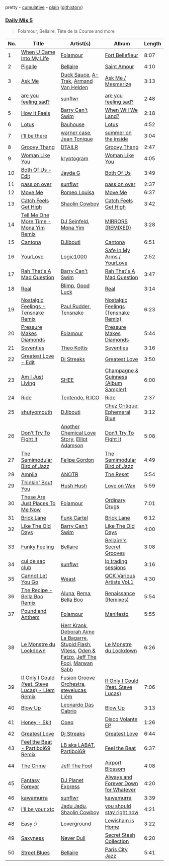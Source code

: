 pretty - [cumulative](/playlists/cumulative/Daily%20Mix%205.md) - [plain](/playlists/plain/37i9dQZF1E36TO0q54WsJv) ([githistory](https://github.githistory.xyz/vitokorn/spotify-playlist-archive/blob/master/playlists/plain/37i9dQZF1E36TO0q54WsJv))
### [Daily Mix 5](https://open.spotify.com/playlist/37i9dQZF1E36TO0q54WsJv)

> Folamour, Bellaire, Tête de la Course and more

| No. | Title | Artist(s) | Album | Length |
|---|---|---|---|---|
| 1 | [When U Came Into My Life](https://open.spotify.com/track/3ZJuEVtiX9GCoJrhCD0WlQ) | [Folamour](https://open.spotify.com/artist/6pJY5At9SiMpAOBrw9YosS) | [Fort Bellefleur](https://open.spotify.com/album/2b1eij1R1tHppx4M5ZZTrF) | 8:07 |
| 2 | [Pigalle](https://open.spotify.com/track/39hN9TPIdYraHA4rkaIxVL) | [Bellaire](https://open.spotify.com/artist/6yeeXqk3RxV7l5DxmlXMnw) | [Saint Amour](https://open.spotify.com/album/0boSnfd1LjrH3xTg6qFCRu) | 4:10 |
| 3 | [Ask Me](https://open.spotify.com/track/05QGJav2nGJ9qdQ3vG9A9t) | [Duck Sauce](https://open.spotify.com/artist/0q8J3Yj810t5cpAYEJ7gxt), [A-Trak](https://open.spotify.com/artist/3TaUSUXn41GixL7zbvrIDt), [Armand Van Helden](https://open.spotify.com/artist/3cQA9WH8liZfeja1DxcDYE) | [Ask Me / Mesmerize](https://open.spotify.com/album/01n0HtCtQh4ogK1d8hmrws) | 3:13 |
| 4 | [are you feeling sad?](https://open.spotify.com/track/41A1rsJTc6KRVJLKeeCjdo) | [sunflwr](https://open.spotify.com/artist/1vXY7FiXJPu6j456ZcrtIF) | [are you feeling sad?](https://open.spotify.com/album/0Qye90cfVlGSXiu1O6B40b) | 2:48 |
| 5 | [How It Feels](https://open.spotify.com/track/3NZz7DWeVQesSOn6mO39F7) | [Barry Can't Swim](https://open.spotify.com/artist/0vTVU0KH0CVzijsoKGsTPl) | [When Will We Land?](https://open.spotify.com/album/5LASDBDtLLEt3QqVtgOoaM) | 2:18 |
| 6 | [Lotus](https://open.spotify.com/track/2fVaiVCdwow7rG2gQO7Ywq) | [Bauhouse](https://open.spotify.com/artist/3W0ymz5go3eaOIclFYWyzz) | [Lotus](https://open.spotify.com/album/6g0vVOf3GNna5NBeAO923D) | 4:52 |
| 7 | [i'll be there](https://open.spotify.com/track/7tYRwRp2IS41nUQHW6UMuL) | [warner case](https://open.spotify.com/artist/106OuakzOxxbXTuigEEf01), [Jean Tonique](https://open.spotify.com/artist/6BVLQfvzlvlNZ43WjbFgbI) | [summer on the inside](https://open.spotify.com/album/1bkPNy0jxEKPG7nSTn5Saa) | 3:04 |
| 8 | [Groovy Thang](https://open.spotify.com/track/7eAGNIkuwnEfdIG0X4XzaP) | [DTAILR](https://open.spotify.com/artist/4mPRJSwzaC22uNMnj6yB0e) | [Groovy Thang](https://open.spotify.com/album/7gIyNobISJTN1ogFCocLFC) | 2:47 |
| 9 | [Woman Like You](https://open.spotify.com/track/0Tby0PFN8E8I8pg0oxeapb) | [kryptogram](https://open.spotify.com/artist/184mGxeseZkY2w05Nr4Tui) | [Woman Like You](https://open.spotify.com/album/3thcwDUKvwi5ghc2KZbkkv) | 4:05 |
| 10 | [Both Of Us - Edit](https://open.spotify.com/track/75rGONmoi48LLYBFaGiYsv) | [Jayda G](https://open.spotify.com/artist/3NKVm2Jedcf6ibJr6pMUVx) | [Both Of Us](https://open.spotify.com/album/6tKMQ3udmP1PErZYHKXnqA) | 3:49 |
| 11 | [pass on over](https://open.spotify.com/track/0j28heQh9SneJxHpLY4pdt) | [sunflwr](https://open.spotify.com/artist/1vXY7FiXJPu6j456ZcrtIF) | [pass on over](https://open.spotify.com/album/3ZbbMzhyLBIqrpjtBA75X7) | 2:37 |
| 12 | [Move Me](https://open.spotify.com/track/3oEzwGKhyXVh0N8ch5GTxI) | [Romeo Louisa](https://open.spotify.com/artist/6goz1NVwiidLsj9fronpBg) | [Move Me](https://open.spotify.com/album/68Ow1XnclfqLjFw0MICKJY) | 6:37 |
| 13 | [Catch Feels Get High](https://open.spotify.com/track/3T2frfWU5vhWdrvCKY67jZ) | [Shaolin Cowboy](https://open.spotify.com/artist/3SLV96o2Xa4oOZpSl5FwgD) | [Catch Feels Get High](https://open.spotify.com/album/0x6pl26jND4Gw4akomXVXE) | 3:42 |
| 14 | [Tell Me One More Time - Mona Yim Remix](https://open.spotify.com/track/6eHm8kpxPwQfYhaZ6FbVvY) | [DJ Seinfeld](https://open.spotify.com/artist/37YzpfBeFju8QRZ3g0Ha1Q), [Mona Yim](https://open.spotify.com/artist/48tTb8jCGVZ0XFqwovqFmv) | [MIRRORS (REMIXED)](https://open.spotify.com/album/3vd7dqateXRTskHSU2CT0v) | 3:28 |
| 15 | [Cantona](https://open.spotify.com/track/3LofQ2xRwOEsyLyPLGmMwC) | [DJibouti](https://open.spotify.com/artist/2PyUWRpP3uy6MrZB1rPxQw) | [Cantona](https://open.spotify.com/album/28jfY8M21s2XU9OzLzJ1gR) | 6:51 |
| 16 | [YourLove](https://open.spotify.com/track/2yQweA8nCYuzFj15LiOb41) | [Logic1000](https://open.spotify.com/artist/2EFsfh1zewsSWhDINv7j1I) | [Safe In My Arms / YourLove](https://open.spotify.com/album/2B7X9jUKwOhDLouk997Ut3) | 2:52 |
| 17 | [Rah That's A Mad Question](https://open.spotify.com/track/7oklbyYBpXg9Uvl4tMW2iU) | [Barry Can't Swim](https://open.spotify.com/artist/0vTVU0KH0CVzijsoKGsTPl) | [Rah That's A Mad Question](https://open.spotify.com/album/1tCAbCRfFmq6SJjklzryDI) | 3:47 |
| 18 | [Real](https://open.spotify.com/track/3JpRc6KU3ksRsgsAW3BpHj) | [Blimp](https://open.spotify.com/artist/3cMgbjmQ7G6UjuJ7nS0yzx), [Good Luck](https://open.spotify.com/artist/4qjYf4FY77csjIalUFicQS) | [Real](https://open.spotify.com/album/6uc7wQ4bxjoqCHvmz1pQrV) | 3:14 |
| 19 | [Nostalgic Feelings - Tensnake Remix](https://open.spotify.com/track/2r4r4VB7IXSLBEJnv4Yx1k) | [Paul Rudder](https://open.spotify.com/artist/6D7uBJGX1cmnzG3EBkzegk), [Tensnake](https://open.spotify.com/artist/75nC6MXUalYZSOd7OfNkwq) | [Nostalgic Feelings (Tensnake Remix)](https://open.spotify.com/album/1sLpjH7wbZik20XWEmT1ix) | 6:23 |
| 20 | [Pressure Makes Diamonds](https://open.spotify.com/track/7xUXITq5VTGwmt4Klywd2L) | [Folamour](https://open.spotify.com/artist/6pJY5At9SiMpAOBrw9YosS) | [Pressure Makes Diamonds](https://open.spotify.com/album/4ovkiGQFIBK9TcxzoNvzlh) | 5:44 |
| 21 | [Seventies](https://open.spotify.com/track/4k0vs6zgt0NYq6tmDum4nP) | [Theo Kottis](https://open.spotify.com/artist/3qEwwb8O7MSkGRohGYEzkO) | [Seventies](https://open.spotify.com/album/5X6J5NTJIWPCJzcRwIKXmb) | 3:16 |
| 22 | [Greatest Love - Edit](https://open.spotify.com/track/6wmtEikDlY2JbV0nlrscxy) | [Dj Streaks](https://open.spotify.com/artist/67YkGjtw8rmC6Ck0GmoxFA) | [Greatest Love](https://open.spotify.com/album/1afYraZZkxPQTTkvVVHc4r) | 3:50 |
| 23 | [Am I Just Living](https://open.spotify.com/track/43AFjjpou0fSv1IVayDrIe) | [SHEE](https://open.spotify.com/artist/1jrRLqDsOOKIagQXYPq2Iv) | [Champagne & Guinness (Album Sampler)](https://open.spotify.com/album/7rmflKrtNdUyKeMCPvbrAz) | 6:00 |
| 24 | [Ride](https://open.spotify.com/track/7lUzaQbK1zLDCJYzLGKD4x) | [Tentendo](https://open.spotify.com/artist/3eUpxakSdjFZ5ROQKgfL2W), [R.ICO](https://open.spotify.com/artist/2wFyLlqDZuvKXoKurizkkG) | [Ride](https://open.spotify.com/album/6puh9bmPn0bXXQ42WDMulO) | 2:37 |
| 25 | [shutyomouth](https://open.spotify.com/track/0eJ92OYyNoLihK5lUX6iOi) | [DJibouti](https://open.spotify.com/artist/2PyUWRpP3uy6MrZB1rPxQw) | [Chez Critique: Ephemeral Blue](https://open.spotify.com/album/221GcI02vhkvqBNw3miOjD) | 3:12 |
| 26 | [Don’t Try To Fight It](https://open.spotify.com/track/4dBYECAIldt7s92uZZMkkq) | [Another Chemical Love Story](https://open.spotify.com/artist/7Kgt7Exe4T5w9HEoy3Zeqv), [Elliot Adamson](https://open.spotify.com/artist/5JCyLOcEZsUiTLCUqqcIFz) | [Don’t Try To Fight It](https://open.spotify.com/album/3yXw0roM2YVm4KGutT2awu) | 5:08 |
| 27 | [The Semimodular Bird of Jazz](https://open.spotify.com/track/5rcgjNSpMerCpOHhlSEfe5) | [Felipe Gordon](https://open.spotify.com/artist/7rQKvsWUOJgXmInx2JuaXj) | [The Semimodular Bird of Jazz](https://open.spotify.com/album/2UAKCz7RpRb5EbHcZv6m0u) | 4:49 |
| 28 | [Amplia](https://open.spotify.com/track/2YYQxaIYzBHbykkpuj9WAL) | [ANOTR](https://open.spotify.com/artist/4p5WgeiPSPpqPDs7T6OkWf) | [The Reset](https://open.spotify.com/album/3fML4TbrK7NADHtkf4RmTo) | 5:54 |
| 29 | [Thinkin' Bout You](https://open.spotify.com/track/1t1bmUbEpwzhvPje3LBHx5) | [Hush Hush](https://open.spotify.com/artist/72lGnGZvP8ZUeOAnc8GoDU) | [Love on Wax](https://open.spotify.com/album/4B52vK4EY9Ajo4A2nHv8Sd) | 5:59 |
| 30 | [These Are Just Places To Me Now](https://open.spotify.com/track/5kAwEqCAJ4yHdHmlAMSczs) | [Folamour](https://open.spotify.com/artist/6pJY5At9SiMpAOBrw9YosS) | [Ordinary Drugs](https://open.spotify.com/album/3na24PKpM5Bh0xwvIcpPms) | 7:01 |
| 31 | [Brick Lane](https://open.spotify.com/track/6YSKCz3wvwfRkccFH3AyxG) | [Funk Cartel](https://open.spotify.com/artist/5CTZ9x42i9fZmlzm3AEyX0) | [Brick Lane](https://open.spotify.com/album/5rjGJT7RQ1DC1wK2CFjkSk) | 6:12 |
| 32 | [Like The Old Days](https://open.spotify.com/track/6mfM11rZkoXsU5xAArF4Ix) | [Barry Can't Swim](https://open.spotify.com/artist/0vTVU0KH0CVzijsoKGsTPl) | [Like The Old Days](https://open.spotify.com/album/1UKTx4oagTgTO2PVtoTWf3) | 4:00 |
| 33 | [Funky Feeling](https://open.spotify.com/track/2QDtpKCNubtfl1QstTfFYH) | [Bellaire](https://open.spotify.com/artist/6yeeXqk3RxV7l5DxmlXMnw) | [Bellaire's Secret Grooves](https://open.spotify.com/album/4sX5nX1VInXSBYf7J7rf0n) | 3:08 |
| 34 | [cul de sac club](https://open.spotify.com/track/6Fme0qXTmXtkjYKZ7ZrtVH) | [sunflwr](https://open.spotify.com/artist/1vXY7FiXJPu6j456ZcrtIF) | [lp trading sessions](https://open.spotify.com/album/1ickZqtGIXO8Ynq8HML2xO) | 3:16 |
| 35 | [Cannot Let You Go](https://open.spotify.com/track/1uYtTOfC6DuNf7GdxkHGkf) | [Weast](https://open.spotify.com/artist/6PqeYJNGdhBM2oZ4AwiW8t) | [QCK Various Artists Vol.1](https://open.spotify.com/album/7vO1e5G8ggJOLiDSr0cBQB) | 4:30 |
| 36 | [The Recipe - Bella Boo Remix](https://open.spotify.com/track/5VFh9m190LTgdLIww4QRHZ) | [Aluna](https://open.spotify.com/artist/5ITI6SEoUZMIXXkzCfr4oE), [Rema](https://open.spotify.com/artist/46pWGuE3dSwY3bMMXGBvVS), [Bella Boo](https://open.spotify.com/artist/1Rwokb27xxRMZC0zWA8i6C) | [Renaissance (Remixes)](https://open.spotify.com/album/2qo5NrKtjlkAPWR9GawBBM) | 5:54 |
| 37 | [Poundland Anthem](https://open.spotify.com/track/6WR6Rd2dCpnwDda3ehLEPX) | [Folamour](https://open.spotify.com/artist/6pJY5At9SiMpAOBrw9YosS) | [Manifesto](https://open.spotify.com/album/20Xt1wX0TmekDqvzD0JSVY) | 5:55 |
| 38 | [Le Monstre du Lockdown](https://open.spotify.com/track/6jT6jtD4wcOMiJBRWanKTc) | [Herr Krank](https://open.spotify.com/artist/6867qRW4fPy1KtxyeBIKkl), [Deborah Aime La Bagarre](https://open.spotify.com/artist/6jZ18ATjOFUAgDXX3H9x5w), [Stupid Flash](https://open.spotify.com/artist/6znD6BiFScMZLxzA9OfsUa), [Vitess](https://open.spotify.com/artist/5DIVjY3STr8n4tEoN0dmui), [Oden & Fatzo](https://open.spotify.com/artist/2YEnrpAWWaNRFumgde1lLH), [Jeff The Fool](https://open.spotify.com/artist/6ecEpamJKkgb4604pUpCTp), [Marwan Sabb](https://open.spotify.com/artist/4D3hA2Lltb14sEfNkSQOEw) | [Le Monstre du Lockdown](https://open.spotify.com/album/1iMhRPxThkJJhqCVoAOaD0) | 6:26 |
| 39 | [If Only I Could (feat. Steve Lucas) - Liem Remix](https://open.spotify.com/track/0U7sbXtHiRvvJPIv3xvDpt) | [Fusion Groove Orchestra](https://open.spotify.com/artist/5dbNNPwNz9OSAz7uCXbiO4), [stevelucas](https://open.spotify.com/artist/4KadFwD3QPCU7rs5s5rkQK), [Liêm](https://open.spotify.com/artist/7nIRG9Q6oubt8XUafm4E1p) | [If Only I Could (feat. Steve Lucas)](https://open.spotify.com/album/0QOi08F2SPc3GznHjwUWLr) | 7:06 |
| 40 | [Blow Up](https://open.spotify.com/track/3hhYrF8zUej90x3MjavLct) | [Leonardo Das Cabrio](https://open.spotify.com/artist/3nMN6fAKa2mtruEGyLB8AI) | [Blow Up](https://open.spotify.com/album/5EgsZIyfuq3F6QY31x7VjG) | 3:13 |
| 41 | [Honey - Skit](https://open.spotify.com/track/78Cjzp7Shwr3sGkMjXZpXa) | [Coeo](https://open.spotify.com/artist/3OoNpyvA82LedOZWG3WE8Z) | [Disco Volante EP](https://open.spotify.com/album/3F98dsHSClqD3929v1B6S2) | 1:26 |
| 42 | [Greatest Love](https://open.spotify.com/track/3E0Kgz8U9vEY7kZG8rbKS1) | [Dj Streaks](https://open.spotify.com/artist/67YkGjtw8rmC6Ck0GmoxFA) | [Greatest Love](https://open.spotify.com/album/1afYraZZkxPQTTkvVVHc4r) | 6:44 |
| 43 | [Feel the Beat - Partiboi69 Remix](https://open.spotify.com/track/2wNEBBr52TumYRmtYH1ocC) | [LB aka LABAT](https://open.spotify.com/artist/02fHczhlgEBCCjzjsNvJAh), [Partiboi69](https://open.spotify.com/artist/0CutULGVZ24wOr1HHYoEOL) | [Feel the Beat](https://open.spotify.com/album/4izfgFschtwTedFJH5b4rO) | 6:37 |
| 44 | [The Crime](https://open.spotify.com/track/4sv4yHdLWYcsZg4cAEJGIr) | [Jeff The Fool](https://open.spotify.com/artist/6ecEpamJKkgb4604pUpCTp) | [Airport Blossom](https://open.spotify.com/album/3xq8FzxuWwcyTYJUIt6SHD) | 4:08 |
| 45 | [Fantasy Forever](https://open.spotify.com/track/6QSo1I0Z6gpGENuLFgZb4s) | [DJ Planet Express](https://open.spotify.com/artist/0nx9ai3o3Ba6bE3WHkEoQg) | [Always and Forever Down for Whatever](https://open.spotify.com/album/1ZcW5hVmvcirz8eEEzza5J) | 4:20 |
| 46 | [kawamurra](https://open.spotify.com/track/3v7n5DAfjk8QptjWobnt8O) | [sunflwr](https://open.spotify.com/artist/1vXY7FiXJPu6j456ZcrtIF) | [kawamurra](https://open.spotify.com/album/7Iybusl2TxnH26o3x3lOtX) | 3:39 |
| 47 | [i'll be your xtc](https://open.spotify.com/track/3LAvzQTWEEILoz5ghyoZLP) | [Jadu Jadu](https://open.spotify.com/artist/2Oe3qtPntosByl21BCcUSc), [Shaolin Cowboy](https://open.spotify.com/artist/3SLV96o2Xa4oOZpSl5FwgD) | [you should stay right now](https://open.spotify.com/album/1WWKLea8iFDataD92oFoJw) | 4:21 |
| 48 | [Easy :)](https://open.spotify.com/track/1ZlgjLVjm1av1tKDmZbieg) | [Loverground](https://open.spotify.com/artist/3SvoerawAn5RAZ2N9osc3z) | [Lewisham is Home](https://open.spotify.com/album/5dZSmURure18dY7b739iI5) | 3:22 |
| 49 | [Saxyness](https://open.spotify.com/track/0m6FVVAnDXfZk2yD2ziNfk) | [Never Dull](https://open.spotify.com/artist/2u3rmzZC0psTER2sDfUebm) | [Secret Stash Collection](https://open.spotify.com/album/2UQLaIWaciiUOvv0C7I4Nu) | 6:20 |
| 50 | [Street Blues](https://open.spotify.com/track/2Mu5ZZiAGlRypuPD8Qc9Tl) | [Bellaire](https://open.spotify.com/artist/6yeeXqk3RxV7l5DxmlXMnw) | [Paris City Jazz](https://open.spotify.com/album/3iPKvopT11IpQuKYsaiiKY) | 5:41 |